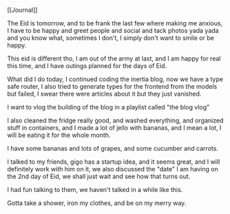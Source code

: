 [[Journal]]

The Eid is tomorrow, and to be frank the last few where making me anxious, I have to be happy and greet people and social and tack photos yada yada and you know what, sometimes I don't, I simply don't want to smile or be happy.

This eid is different tho, I am out of the army at last, and I am happy for real this time, and I have outings planned for the days of Eid.

What did I do today, I continued coding the inertia blog, now we have a type safe router, I also tried to generate types for the frontend from the models but failed, I swear there were articles about it but they just vanished.

I want to vlog the building of the blog in a playlist called "the blog vlog"

I also cleaned the fridge really good, and washed everything, and organized stuff in containers, and I made a lot of jello with bananas, and I mean a lot, I will be eating it for the whole month.

I have some bananas and lots of grapes, and some cucumber and carrots.

I talked to my friends, gigo has a startup idea, and it seems great, and I will definitely work with him on it, we also discussed the "date" I am having on the 2nd day of Eid, we shall just wait and see how that turns out.

I had fun talking to them, we haven't talked in a while like this.

Gotta take a shower, iron my clothes, and be on my merry way.